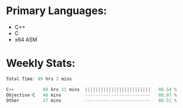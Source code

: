 # Primary Languages:
- C++
- C
- x64 ASM

# Weekly Stats:
<!--START_SECTION:waka-->

```C++
Total Time: 89 hrs 2 mins

C++           88 hrs 11 mins  |||||||||||||||||||||||||   98.54 %
Objective-C   46 mins         -------------------------   00.87 %
Other         27 mins         -------------------------   00.51 %
```

<!--END_SECTION:waka-->


